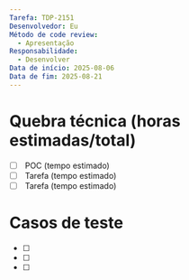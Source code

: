 ```yaml
---
Tarefa: TDP-2151
Desenvolvedor: Eu
Método de code review:
  - Apresentação
Responsabilidade:
  - Desenvolver
Data de início: 2025-08-06
Data de fim: 2025-08-21
---
```

# Quebra técnica (horas estimadas/total)

- [ ]  POC (tempo estimado)
- [ ]  Tarefa (tempo estimado)
- [ ]  Tarefa (tempo estimado) 

# Casos de teste

- [ ] 
- [ ] 
- [ ] 



